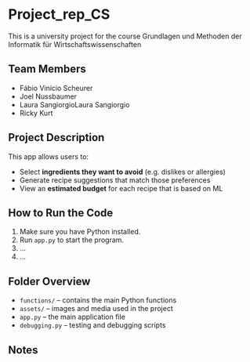 # Project_rep_CS

This is a university project for the course Grundlagen und Methoden der Informatik für Wirtschaftswissenschaften

## Team Members
- Fábio Vinício Scheurer
- Joel Nussbaumer
- Laura SangiorgioLaura Sangiorgio
- Ricky Kurt

## Project Description
This app allows users to:
- Select **ingredients they want to avoid** (e.g. dislikes or allergies)
- Generate recipe suggestions that match those preferences
- View an **estimated budget** for each recipe that is based on ML

## How to Run the Code
1. Make sure you have Python installed.
2. Run `app.py` to start the program.
3. ...
4. ...

## Folder Overview
- `functions/` – contains the main Python functions
- `assets/` – images and media used in the project
- `app.py` – the main application file
- `debugging.py` – testing and debugging scripts

## Notes
